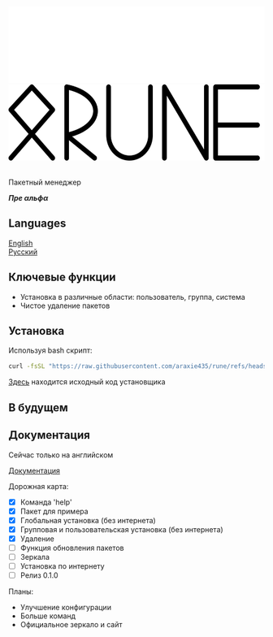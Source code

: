 <div align="center" >
    <img height=150 width=550 src="docs/pictures/logo-dark.svg#gh-dark-mode-only">
    <img height=150 width=550 src="docs/pictures/logo-light.svg#gh-light-mode-only">
</div>
<br>

Пакетный менеджер

***Пре αльфα***

## Languages

[English](../README.md)  
[Русский](docs/READMEru.md)

## Ключевые функции

- Установка в различные области: пользователь, группа, система
- Чистое удаление пакетов

## Установка

Используя bash скрипт:
``` bash
curl -fsSL "https://raw.githubusercontent.com/araxie435/rune/refs/heads/main/resources/scripts/runeinstall.sh" | sudo bash
```
[Здесь](https://github.com/araxie435/rune/blob/main/resources/scripts/runeinstall.sh) находится исходный код установщика
## В будущем

## Документация

Сейчас только на английском

[Документация](documentation.md)

Дорожная карта:
- [x] Команда 'help'
- [x] Пакет для примера
- [x] Глобальная установка (без интернета)
- [x] Групповая и пользовательская установка (без интернета)
- [x] Удаление
- [ ] Функция обновления пакетов
- [ ] Зеркала
- [ ] Установка по интернету
- [ ] Релиз 0.1.0

Планы:
- Улучшение конфигурации
- Больше команд
- Официальное зеркало и сайт
